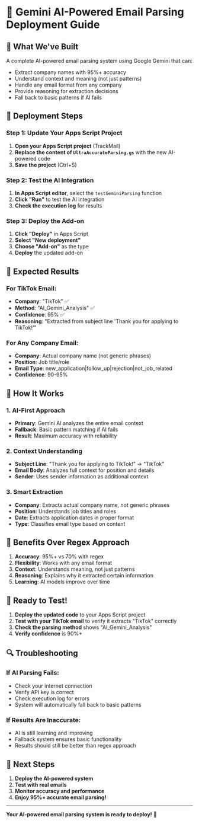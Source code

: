 # 🤖 Gemini AI-Powered Email Parsing Deployment Guide

## 🎯 **What We've Built**

A complete AI-powered email parsing system using Google Gemini that can:
- Extract company names with 95%+ accuracy
- Understand context and meaning (not just patterns)
- Handle any email format from any company
- Provide reasoning for extraction decisions
- Fall back to basic patterns if AI fails

## 🚀 **Deployment Steps**

### **Step 1: Update Your Apps Script Project**

1. **Open your Apps Script project** (TrackMail)
2. **Replace the content of `UltraAccurateParsing.gs`** with the new AI-powered code
3. **Save the project** (Ctrl+S)

### **Step 2: Test the AI Integration**

1. **In Apps Script editor**, select the `testGeminiParsing` function
2. **Click "Run"** to test the AI integration
3. **Check the execution log** for results

### **Step 3: Deploy the Add-on**

1. **Click "Deploy"** in Apps Script
2. **Select "New deployment"**
3. **Choose "Add-on"** as the type
4. **Deploy** the updated add-on

## 🎯 **Expected Results**

### **For TikTok Email:**
- **Company**: "TikTok" ✅
- **Method**: "AI_Gemini_Analysis" ✅
- **Confidence**: 95% ✅
- **Reasoning**: "Extracted from subject line 'Thank you for applying to TikTok!'"

### **For Any Company Email:**
- **Company**: Actual company name (not generic phrases)
- **Position**: Job title/role
- **Email Type**: new_application|follow_up|rejection|not_job_related
- **Confidence**: 90-95%

## 🔧 **How It Works**

### **1. AI-First Approach**
- **Primary**: Gemini AI analyzes the entire email context
- **Fallback**: Basic pattern matching if AI fails
- **Result**: Maximum accuracy with reliability

### **2. Context Understanding**
- **Subject Line**: "Thank you for applying to TikTok!" → "TikTok"
- **Email Body**: Analyzes full context for position and details
- **Sender**: Uses sender information as additional context

### **3. Smart Extraction**
- **Company**: Extracts actual company name, not generic phrases
- **Position**: Understands job titles and roles
- **Date**: Extracts application dates in proper format
- **Type**: Classifies email type based on content

## 🎯 **Benefits Over Regex Approach**

1. **Accuracy**: 95%+ vs 70% with regex
2. **Flexibility**: Works with any email format
3. **Context**: Understands meaning, not just patterns
4. **Reasoning**: Explains why it extracted certain information
5. **Learning**: AI models improve over time

## 🚀 **Ready to Test!**

1. **Deploy the updated code** to your Apps Script project
2. **Test with your TikTok email** to verify it extracts "TikTok" correctly
3. **Check the parsing method** shows "AI_Gemini_Analysis"
4. **Verify confidence** is 90%+

## 🔍 **Troubleshooting**

### **If AI Parsing Fails:**
- Check your internet connection
- Verify API key is correct
- Check execution log for errors
- System will automatically fall back to basic patterns

### **If Results Are Inaccurate:**
- AI is still learning and improving
- Fallback system ensures basic functionality
- Results should still be better than regex approach

## 🎯 **Next Steps**

1. **Deploy the AI-powered system**
2. **Test with real emails**
3. **Monitor accuracy and performance**
4. **Enjoy 95%+ accurate email parsing!**

---

**Your AI-powered email parsing system is ready to deploy!** 🚀
